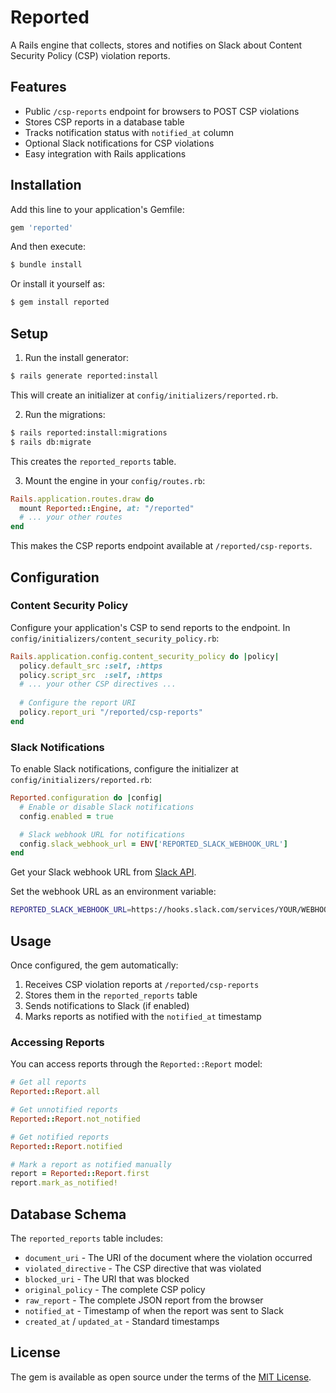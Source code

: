 # Reported

A Rails engine that collects, stores and notifies on Slack about Content Security Policy (CSP) violation reports.

## Features

- Public `/csp-reports` endpoint for browsers to POST CSP violations
- Stores CSP reports in a database table
- Tracks notification status with `notified_at` column
- Optional Slack notifications for CSP violations
- Easy integration with Rails applications

## Installation

Add this line to your application's Gemfile:

```ruby
gem 'reported'
```

And then execute:

```bash
$ bundle install
```

Or install it yourself as:

```bash
$ gem install reported
```

## Setup

1. Run the install generator:

```bash
$ rails generate reported:install
```

This will create an initializer at `config/initializers/reported.rb`.

2. Run the migrations:

```bash
$ rails reported:install:migrations
$ rails db:migrate
```

This creates the `reported_reports` table.

3. Mount the engine in your `config/routes.rb`:

```ruby
Rails.application.routes.draw do
  mount Reported::Engine, at: "/reported"
  # ... your other routes
end
```

This makes the CSP reports endpoint available at `/reported/csp-reports`.

## Configuration

### Content Security Policy

Configure your application's CSP to send reports to the endpoint. In `config/initializers/content_security_policy.rb`:

```ruby
Rails.application.config.content_security_policy do |policy|
  policy.default_src :self, :https
  policy.script_src  :self, :https
  # ... your other CSP directives ...
  
  # Configure the report URI
  policy.report_uri "/reported/csp-reports"
end
```

### Slack Notifications

To enable Slack notifications, configure the initializer at `config/initializers/reported.rb`:

```ruby
Reported.configuration do |config|
  # Enable or disable Slack notifications
  config.enabled = true

  # Slack webhook URL for notifications
  config.slack_webhook_url = ENV['REPORTED_SLACK_WEBHOOK_URL']
end
```

Get your Slack webhook URL from [Slack API](https://api.slack.com/messaging/webhooks).

Set the webhook URL as an environment variable:

```bash
REPORTED_SLACK_WEBHOOK_URL=https://hooks.slack.com/services/YOUR/WEBHOOK/URL
```

## Usage

Once configured, the gem automatically:

1. Receives CSP violation reports at `/reported/csp-reports`
2. Stores them in the `reported_reports` table
3. Sends notifications to Slack (if enabled)
4. Marks reports as notified with the `notified_at` timestamp

### Accessing Reports

You can access reports through the `Reported::Report` model:

```ruby
# Get all reports
Reported::Report.all

# Get unnotified reports
Reported::Report.not_notified

# Get notified reports
Reported::Report.notified

# Mark a report as notified manually
report = Reported::Report.first
report.mark_as_notified!
```

## Database Schema

The `reported_reports` table includes:

- `document_uri` - The URI of the document where the violation occurred
- `violated_directive` - The CSP directive that was violated
- `blocked_uri` - The URI that was blocked
- `original_policy` - The complete CSP policy
- `raw_report` - The complete JSON report from the browser
- `notified_at` - Timestamp of when the report was sent to Slack
- `created_at` / `updated_at` - Standard timestamps

## License

The gem is available as open source under the terms of the [MIT License](https://opensource.org/licenses/MIT).
